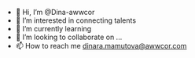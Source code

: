 - 👋 Hi, I’m @Dina-awwcor
- 👀 I’m interested in connecting talents
- 🌱 I’m currently learning 
- 💞️ I’m looking to collaborate on ...
- 📫 How to reach me dinara.mamutova@awwcor.com

<!---
Dina-awwcor/Dina-awwcor is a ✨ special ✨ repository because its `README.md` (this file) appears on your GitHub profile.
You can click the Preview link to take a look at your changes.
--->
